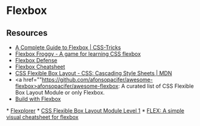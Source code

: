 # Flexbox 

## Resources

* <a href="https://css-tricks.com/snippets/css/a-guide-to-flexbox/">A Complete Guide to Flexbox | CSS-Tricks</a>
* <a href="http://flexboxfroggy.com/">Flexbox Froggy - A game for learning CSS flexbox</a>
* <a href="http://www.flexboxdefense.com/">Flexbox Defense</a>
* <a href="https://yoksel.github.io/flex-cheatsheet/">Flexbox Cheatsheet</a>
* <a href="https://developer.mozilla.org/en-US/docs/Web/CSS/CSS_flexible_box_layout">CSS Flexible Box Layout - CSS: Cascading Style Sheets | MDN</a>
* <a href=""https://github.com/afonsopacifer/awesome-flexbox>afonsopacifer/awesome-flexbox: A curated list of CSS Flexible Box Layout Module or only Flexbox.</a>
* <a href="https://flexbox.buildwithreact.com/">Build with Flexbox
</a>
* <a href="https://bennettfeely.com/flexplorer/">Flexplorer</a>
* <a href="https://www.w3.org/TR/css-flexbox-1/#flex">CSS Flexible Box Layout Module Level 1</a>
* <a href="https://flexbox.malven.co/">FLEX: A simple visual cheatsheet for flexbox</a>
